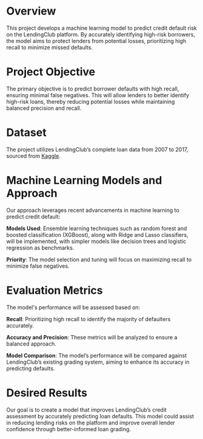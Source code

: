 # Overview

This project develops a machine learning model to predict credit default risk on the LendingClub platform. By accurately identifying high-risk borrowers, the model aims to protect lenders from potential losses, prioritizing high recall to minimize missed defaults.

# Project Objective

The primary objective is to predict borrower defaults with high recall, ensuring minimal false negatives. This will allow lenders to better identify high-risk loans, thereby reducing potential losses while maintaining balanced precision and recall.

# Dataset

The project utilizes LendingClub’s complete loan data from 2007 to 2017, sourced from [Kaggle](https://www.kaggle.com/datasets/husainsb/lendingclub-issued-loans/data).


# Machine Learning Models and Approach

Our approach leverages recent advancements in machine learning to predict credit default:

**Models Used**: Ensemble learning techniques such as random forest and boosted classification (XGBoost), along with Ridge and Lasso classifiers, will be implemented, with simpler models like decision trees and logistic regression as benchmarks.


**Priority**: The model selection and tuning will focus on maximizing recall to minimize false negatives.

# Evaluation Metrics

The model's performance will be assessed based on:

**Recall**: Prioritizing high recall to identify the majority of defaulters accurately.


**Accuracy and Precision**: These metrics will be analyzed to ensure a balanced approach.


**Model Comparison**: The model’s performance will be compared against LendingClub’s existing grading system, aiming to enhance its accuracy in predicting defaults.


# Desired Results 
Our goal is to create a model that improves LendingClub’s credit assessment by accurately predicting loan defaults. This model could assist in reducing lending risks on the platform and improve overall lender confidence through better-informed loan grading.

















